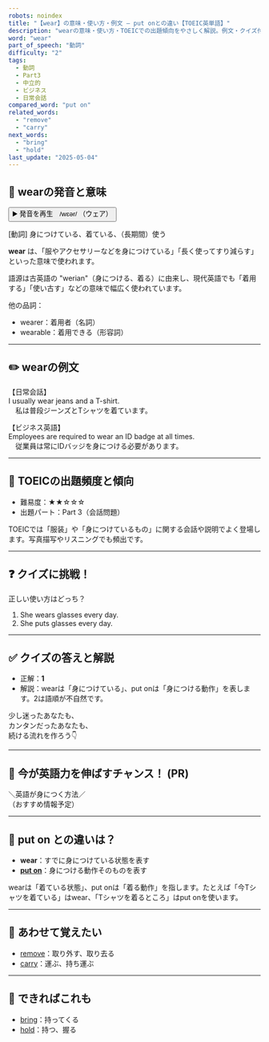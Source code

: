 ```yaml
---
robots: noindex
title: "【wear】の意味・使い方・例文 ― put onとの違い【TOEIC英単語】"
description: "wearの意味・使い方・TOEICでの出題傾向をやさしく解説。例文・クイズ付きでput onとの違いもわかりやすく学べます。"
word: "wear"
part_of_speech: "動詞"
difficulty: "2"
tags:
  - 動詞
  - Part3
  - 中立的
  - ビジネス
  - 日常会話
compared_word: "put on"
related_words:
  - "remove"
  - "carry"
next_words:
  - "bring"
  - "hold"
last_update: "2025-05-04"
---
```


## 🔰 wearの発音と意味

<button class="play-audio" onclick="playTTS('wear')">
  <span class="play-audio-main">
    ▶️ 発音を再生　/wɛər/
  </span>
  <span class="play-audio-sub">
    （ウェア）
  </span>
</button>

[動詞] 身につけている、着ている、（長期間）使う

**wear** は、「服やアクセサリーなどを身につけている」「長く使ってすり減らす」といった意味で使われます。

語源は古英語の "werian"（身につける、着る）に由来し、現代英語でも「着用する」「使い古す」などの意味で幅広く使われています。

他の品詞：  
- wearer：着用者（名詞）
- wearable：着用できる（形容詞）

---

## ✏️ wearの例文

【日常会話】  
I usually wear jeans and a T-shirt.  
　私は普段ジーンズとTシャツを着ています。

【ビジネス英語】  
Employees are required to wear an ID badge at all times.  
　従業員は常にIDバッジを身につける必要があります。

---

## 🎯 TOEICの出題頻度と傾向

- 難易度：★★☆☆☆
- 出題パート：Part 3（会話問題）

TOEICでは「服装」や「身につけているもの」に関する会話や説明でよく登場します。写真描写やリスニングでも頻出です。

---

## ❓ クイズに挑戦！

正しい使い方はどっち？

1. She wears glasses every day.  
2. She puts glasses every day.

---

## ✅ クイズの答えと解説

- 正解：**1**
- 解説：wearは「身につけている」、put onは「身につける動作」を表します。2は語順が不自然です。

少し迷ったあなたも、  
カンタンだったあなたも、  
続ける流れを作ろう👇️

---

## 🚀 今が英語力を伸ばすチャンス！ (PR)

<div class="info-center">
＼英語が身につく方法／<br>  
（おすすめ情報予定）
</div>

---

## 🤔  put on との違いは？

- **wear**：すでに身につけている状態を表す
- **[put on](/word/put_on)**：身につける動作そのものを表す

wearは「着ている状態」、put onは「着る動作」を指します。たとえば「今Tシャツを着ている」はwear、「Tシャツを着るところ」はput onを使います。

---

## 🧩 あわせて覚えたい

- [remove](/word/remove)：取り外す、取り去る
- [carry](/word/carry)：運ぶ、持ち運ぶ

---

## 📖 できればこれも

- [bring](/word/bring)：持ってくる
- [hold](/word/hold)：持つ、握る

<!-- cvid: aid26_bid00 -->
